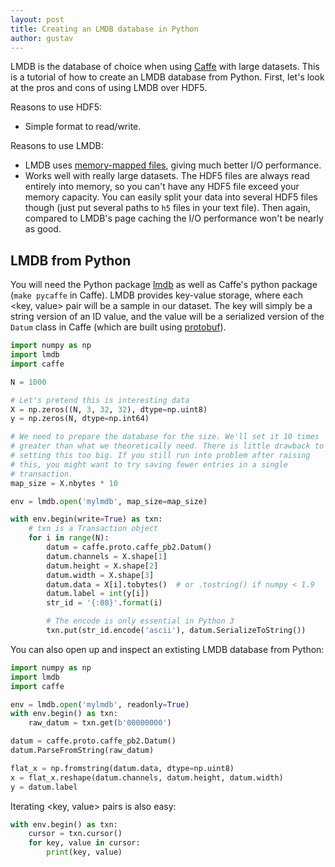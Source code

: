 ```yaml
---
layout: post
title: Creating an LMDB database in Python
author: gustav
---
```

LMDB is the database of choice when using [Caffe](http://caffe.berkeleyvision.org/) with large datasets. This is a tutorial of how to create an LMDB database from Python. First, let's look at the pros and cons of using LMDB over HDF5.

Reasons to use HDF5:

* Simple format to read/write.

Reasons to use LMDB:

* LMDB uses [memory-mapped files](http://en.wikipedia.org/wiki/Memory-mapped_file), giving much better I/O performance.
* Works well with really large datasets. The HDF5 files are always read entirely into memory, so you can't have any HDF5 file exceed your memory capacity. You can easily split your data into several HDF5 files though (just put several paths to `h5` files in your text file). Then again, compared to LMDB's page caching the I/O performance won't be nearly as good.

## LMDB from Python

You will need the Python package [lmdb](https://lmdb.readthedocs.org/en/release/) as well as Caffe's python package (`make pycaffe` in Caffe). LMDB provides key-value storage, where each \<key, value\> pair will be a sample in our dataset. The key will simply be a string version of an ID value, and the value will be a serialized version of the `Datum` class in Caffe (which are built using [protobuf](https://github.com/google/protobuf)).

```python
import numpy as np
import lmdb
import caffe

N = 1000

# Let's pretend this is interesting data
X = np.zeros((N, 3, 32, 32), dtype=np.uint8)
y = np.zeros(N, dtype=np.int64)

# We need to prepare the database for the size. We'll set it 10 times
# greater than what we theoretically need. There is little drawback to
# setting this too big. If you still run into problem after raising
# this, you might want to try saving fewer entries in a single
# transaction.
map_size = X.nbytes * 10

env = lmdb.open('mylmdb', map_size=map_size)

with env.begin(write=True) as txn:
    # txn is a Transaction object
    for i in range(N):
        datum = caffe.proto.caffe_pb2.Datum()
        datum.channels = X.shape[1]
        datum.height = X.shape[2]
        datum.width = X.shape[3]
        datum.data = X[i].tobytes()  # or .tostring() if numpy < 1.9
        datum.label = int(y[i])
        str_id = '{:08}'.format(i)

        # The encode is only essential in Python 3
        txn.put(str_id.encode('ascii'), datum.SerializeToString())
```

You can also open up and inspect an extisting LMDB database from Python:

```python
import numpy as np
import lmdb
import caffe

env = lmdb.open('mylmdb', readonly=True)
with env.begin() as txn:
    raw_datum = txn.get(b'00000000')

datum = caffe.proto.caffe_pb2.Datum()
datum.ParseFromString(raw_datum)

flat_x = np.fromstring(datum.data, dtype=np.uint8)
x = flat_x.reshape(datum.channels, datum.height, datum.width)
y = datum.label
```

Iterating \<key, value\> pairs is also easy:

```python
with env.begin() as txn:
    cursor = txn.cursor()
    for key, value in cursor:
        print(key, value)
```
